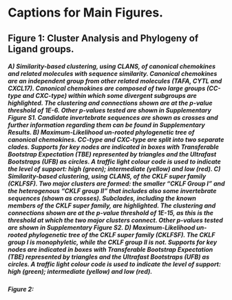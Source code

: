 # Captions for Main Figures.

## Figure 1: Cluster Analysis and Phylogeny of Ligand groups.
##### A) Similarity-based clustering, using CLANS, of canonical chemokines and related molecules with sequence similarity. Canonical chemokines are an independent group from other related molecules (TAFA, CYTL and CXCL17). Canonical chemokines are composed of two large groups (CC-type and CXC-type) within which some divergent subgroups are highlighted. The clustering and connections shown are at the p-value threshold of 1E-6. Other p-values tested are shown in Supplementary Figure S1. Candidate invertebrate sequences are shown as crosses and further information regarding them can be found in Supplementary Results. B) Maximum-Likelihood un-rooted phylogenetic tree of canonical chemokines. CC-type and CXC-type are split into two separate clades. Supports for key nodes are indicated in boxes with Transferable Bootstrap Expectation (TBE) represented by triangles and the Ultrafast Bootstraps (UFB) as circles. A traffic light colour code is used to indicate the level of support: high (green); intermediate (yellow) and low (red). C) Similarity-based clustering, using CLANS, of the CKLF super family (CKLFSF). Two major clusters are formed: the smaller “CKLF Group I” and the heterogenous “CKLF group II” that includes also some invertebrate sequences (shown as crosses). Subclades, including the known members of the CKLF super family, are highlighted. The clustering and connections shown are at the p-value threshold of 1E-15, as this is the threshold at which the two major clusters connect. Other p-values tested are shown in Supplementary Figure S2. D) Maximum-Likelihood un-rooted phylogenetic tree of the CKLF super family (CKLFSF). The CKLF group I is monophyletic, while the CKLF group II is not. Supports for key nodes are indicated in boxes with Transferable Bootstrap Expectation (TBE) represented by triangles and the Ultrafast Bootstraps (UFB) as circles. A traffic light colour code is used to indicate the level of support: high (green); intermediate (yellow) and low (red).

##### Figure 2: 
